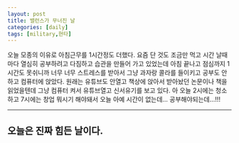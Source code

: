 ```yaml
---
layout: post
title: 밸런스가 무너진 날
categories: [daily]
tags: [military,현타]
---
```

오늘 모종의 이유로 아침근무를 1시간정도 더했다. 요즘 단 것도 조금만 먹고 시간 날때마다 열심히 공부하려고 다짐하고 습관을 만들어 가고 있었는데
아침 끝나고 점심까지 1시간도 못쉬니까 너무 너무 스트레스를 받아서 그냥 과자랑 콜라를 들이키고 공부도 안하고 컴퓨터에 앉았다.
원래는 유튜브도 안열고 책상에 앉아서 받아놨던 논문이나 책을 읽었을텐데 그냥 컴퓨터 켜서 유튜브열고 신서유기를 보고 있다. 아 오늘 2시에는 청소하고 7시에는 창업 뭐시기 해야돼서 오늘 아예
시간이 없는데... 공부해야되는데...!!!

---
## 오늘은 진짜 힘든 날이다.
